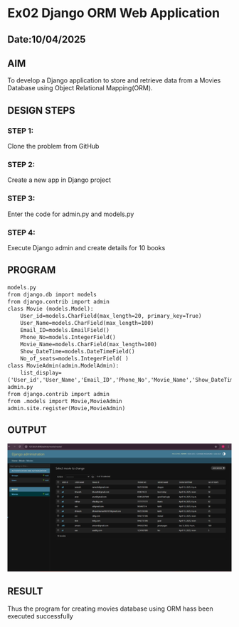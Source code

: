 # Ex02 Django ORM Web Application
## Date:10/04/2025

## AIM
To develop a Django application to store and retrieve data from a Movies Database using Object Relational Mapping(ORM).

## DESIGN STEPS

### STEP 1:
Clone the problem from GitHub

### STEP 2:
Create a new app in Django project

### STEP 3:
Enter the code for admin.py and models.py

### STEP 4:
Execute Django admin and create details for 10 books

## PROGRAM
```
models.py
from django.db import models
from django.contrib import admin
class Movie (models.Model):
    User_id=models.CharField(max_length=20, primary_key=True)
    User_Name=models.CharField(max_length=100)
    Email_ID=models.EmailField()
    Phone_No=models.IntegerField()
    Movie_Name=models.CharField(max_length=100)   
    Show_DateTime=models.DateTimeField()
    No_of_seats=models.IntegerField( )
class MovieAdmin(admin.ModelAdmin):
    list_display=('User_id','User_Name','Email_ID','Phone_No','Movie_Name','Show_DateTime','No_of_seats')
admin.py
from django.contrib import admin
from .models import Movie,MovieAdmin
admin.site.register(Movie,MovieAdmin)
```



## OUTPUT
![alt text](<Screenshot 2025-04-10 220316.png>)



## RESULT
Thus the program for creating movies database using ORM hass been executed successfully
